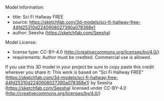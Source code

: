 Model Information:
* title:	Sci Fi Hallway FREE
* source:	https://sketchfab.com/3d-models/sci-fi-hallway-free-44fd25310d2240908027390a078368e1
* author:	Seesha (https://sketchfab.com/Seesha)

Model License:
* license type:	CC-BY-4.0 (http://creativecommons.org/licenses/by/4.0/)
* requirements:	Author must be credited. Commercial use is allowed.

If you use this 3D model in your project be sure to copy paste this credit wherever you share it:
This work is based on "Sci Fi Hallway FREE" (https://sketchfab.com/3d-models/sci-fi-hallway-free-44fd25310d2240908027390a078368e1) by Seesha (https://sketchfab.com/Seesha) licensed under CC-BY-4.0 (http://creativecommons.org/licenses/by/4.0/)